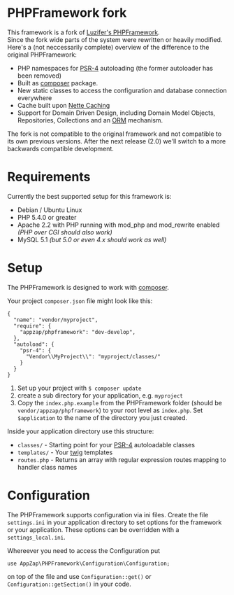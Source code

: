 # PHPFramework fork
This framework is a fork of [Luzifer's PHPFramework](https://github.com/Luzifer/PHPFramework/).<br>
Since the fork wide parts of the system were rewritten or heavily modified. Here's a (not neccessarily complete) overview of the difference to the original PHPFramework:

* PHP namespaces for [PSR-4](http://www.php-fig.org/psr/psr-4/) autoloading (the former autoloader has been removed)
* Built as [composer](https://getcomposer.org/) package.
* New static classes to access the configuration and database connection everywhere
* Cache built upon [Nette Caching](https://github.com/nette/caching)
* Support for Domain Driven Design, including Domain Model Objects, Repositories, Collections and an [ORM](https://en.wikipedia.org/wiki/Object-relational_mapping) mechanism.

The fork is not compatible to the original framework and not compatible to its own previous versions.
After the next release (2.0) we'll switch to a more backwards compatible development.

# Requirements

Currently the best supported setup for this framework is:

- Debian / Ubuntu Linux
- PHP 5.4.0 or greater
- Apache 2.2 with PHP running with mod\_php and mod\_rewrite enabled *(PHP over CGI should also work)*
- MySQL 5.1 *(but 5.0 or even 4.x should work as well)*

# Setup

The PHPFramework is designed to work with [composer](https://getcomposer.org/).

Your project `composer.json` file might look like this:

    {
      "name": "vendor/myproject",
      "require": {
        "appzap/phpframework": "dev-develop",
      },
      "autoload": {
        "psr-4": {
          "Vendor\\MyProject\\": "myproject/classes/"
        }
      }
    }

1. Set up your project with `$ composer update`
1. create a sub directory for your application, e.g. `myproject`
1. Copy the `index.php.example` from the PHPFramework folder (should be `vendor/appzap/phpframework`) to your root level as `index.php`. Set `$application` to the name of the directory you just created.

Inside your application directory use this structure:

* `classes/` - Starting point for your [PSR-4](http://www.php-fig.org/psr/psr-4/) autoloadable classes
* `templates/` - Your [twig](http://twig.sensiolabs.org/) templates
* `routes.php` - Returns an array with regular expression routes mapping to handler class names

# Configuration
The PHPFramework supports configuration via ini files. Create the file `settings.ini` in your application directory to set options for the framework or your application.
These options can be overridden with a `settings_local.ini`.

Whereever you need to access the Configuration put

    use AppZap\PHPFramework\Configuration\Configuration;

on top of the file and use `Configuration::get()` or `Configuration::getSection()` in your code.